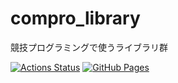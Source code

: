 # compro_library
競技プログラミングで使うライブラリ群

[![Actions Status](https://github.com/siro53/compro_library/workflows/verify/badge.svg)](https://github.com/siro53/compro_library/actions)
[![GitHub Pages](https://img.shields.io/static/v1?label=GitHub+Pages&message=+&color=brightgreen&logo=github)](https://siro53.github.io/compro_library/)
